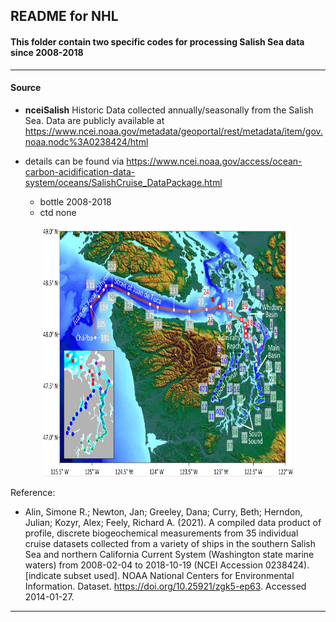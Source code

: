 ## README for NHL

#### This folder contain two specific codes for processing Salish Sea data since 2008-2018 

---

#### Source

- **nceiSalish** Historic Data collected annually/seasonally from the Salish Sea. Data are publicly available at https://www.ncei.noaa.gov/metadata/geoportal/rest/metadata/item/gov.noaa.nodc%3A0238424/html
- details can be found via https://www.ncei.noaa.gov/access/ocean-carbon-acidification-data-system/oceans/SalishCruise_DataPackage.html 
  
  - bottle 2008-2018
  - ctd none

<p align="center">
  <img src="https://github.com/Zhu-Yifan/LO_user/blob/master/obs/nceiSalish/plot/Salish_Sea.png" alt="Figure 1. Salish Sea, showing sampling station" width="400" height="400">
</p>


Reference:

- Alin, Simone R.; Newton, Jan; Greeley, Dana; Curry, Beth; Herndon, Julian; Kozyr, Alex; Feely, Richard A. (2021). A compiled data product of profile, discrete biogeochemical measurements from 35 individual cruise datasets collected from a variety of ships in the southern Salish Sea and northern California Current System (Washington state marine waters) from 2008-02-04 to 2018-10-19 (NCEI Accession 0238424). [indicate subset used]. NOAA National Centers for Environmental Information. Dataset. https://doi.org/10.25921/zgk5-ep63. Accessed 2014-01-27.

---

